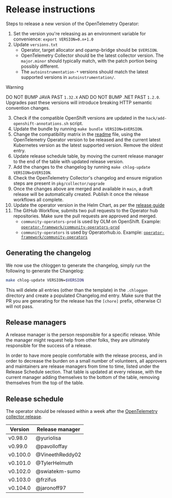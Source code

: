 # Release instructions

Steps to release a new version of the OpenTelemetry Operator:

1. Set the version you're releasing as an environment variable for convenience: `export VERSION=0.n+1.0`
2. Update `versions.txt`
   - Operator, target allocator and opamp-bridge should be `$VERSION`. 
   - OpenTelemetry Collector should be the latest collector version. The `major.minor` should typically match, with the patch portion being possibly different.
   - The `autoinstrumentation-*` versions should match the latest supported versions in `autoinstrumentation/`.
> [!WARNING]  
> DO NOT BUMP JAVA PAST `1.32.X` AND DO NOT BUMP .NET PAST `1.2.0`. Upgrades past these versions will introduce breaking HTTP semantic convention changes.
3. Check if the compatible OpenShift versions are updated in the `hack/add-openshift-annotations.sh` script.
3. Update the bundle by running `make bundle VERSION=$VERSION`.
3. Change the compatibility matrix in the [readme](./README.md) file, using the OpenTelemetry Operator version to be released and the current latest Kubernetes version as the latest supported version. Remove the oldest entry.
3. Update release schedule table, by moving the current release manager to the end of the table with updated release version.
3. Add the changes to the changelog by running `make chlog-update VERSION=$VERSION`.
3. Check the OpenTelemetry Collector's changelog and ensure migration steps are present in `pkg/collector/upgrade`
3. Once the changes above are merged and available in `main`, a draft release will be automatically created. Publish it once the release workflows all complete. 
3. Update the operator version in the Helm Chart, as per the [release guide](https://github.com/open-telemetry/opentelemetry-helm-charts/blob/main/charts/opentelemetry-operator/CONTRIBUTING.md)
3. The GitHub Workflow, submits two pull requests to the Operator hub repositories. Make sure the pull requests are approved and merged.
   - `community-operators-prod` is used by OLM on OpenShift. Example: [`operator-framework/community-operators-prod`](https://github.com/redhat-openshift-ecosystem/community-operators-prod/pull/494)
   - `community-operators` is used by Operatorhub.io. Example: [`operator-framework/community-operators`](https://github.com/k8s-operatorhub/community-operators/pull/461)

## Generating the changelog

We now use the chloggen to generate the changelog, simply run the following to generate the Changelog:

```bash
make chlog-update VERSION=$VERSION
```

This will delete all entries (other than the template) in the `.chloggen` directory and create a populated Changelog.md entry. Make sure that the PR you are generating for the release has the `[chore]` prefix, otherwise CI will not pass.


## Release managers

A release manager is the person responsible for a specific release. While the manager might request help from other folks, they are ultimately responsible for the success of a release.

In order to have more people comfortable with the release process, and in order to decrease the burden on a small number of volunteers, all approvers and maintainers are release managers from time to time, listed under the Release Schedule section. That table is updated at every release, with the current manager adding themselves to the bottom of the table, removing themselves from the top of the table.

## Release schedule

The operator should be released within a week after the [OpenTelemetry collector release](https://github.com/open-telemetry/opentelemetry-collector/blob/main/docs/release.md#release-schedule).

| Version  | Release manager |
|----------|-----------------|
| v0.98.0  | @yuriolisa      |
| v0.99.0  | @pavolloffay    |
| v0.100.0 | @VineethReddy02 |
| v0.101.0 | @TylerHelmuth   |
| v0.102.0 | @swiatekm-sumo  |
| v0.103.0 | @frzifus        |
| v0.104.0 | @jaronoff97     |
